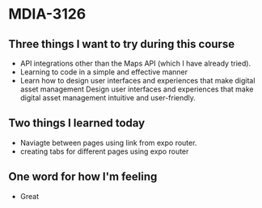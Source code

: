 # MDIA-3126

## Three things I want to try during this course 
- API integrations other than the Maps API (which I have already tried).
- Learning to code in a simple and effective manner
- Learn how to design user interfaces and experiences that make digital asset management
Design user interfaces and experiences that make digital asset management intuitive and user-friendly.

## Two things I learned today
- Naviagte between pages using link from expo router.
- creating tabs for different pages using expo router

## One word for how I'm feeling
- Great

